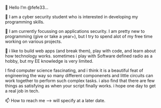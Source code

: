 
👋 Hello I’m @fefe33...

👀   I am a cyber security student who is interested in developing my programming skills.

🌱   I am currently focussing on applications security. I am pretty new to programming (give or take a year+), but I try to spend alot of my free time working on various projects.

💞️   i like to build web apps (and break them), play with code, and learn about how technology works. sometimes i play with Software defined radio as a hobby, but my EE knowledge is very limited.

I find computer science fascinating, and i think it is a beautiful feat of engineering the way so many different componenets and little circuits can work together to perform such complex tasks. i also find that there are few things as satisfying as when your script finally works. i hope one day to get a real job in tech.

📫 How to reach me --> will specify at a later date.
    

<!---
fefe33/fefe33 is a ✨ special ✨ repository because its `README.md` (this file) appears on your GitHub profile.
You can click the Preview link to take a look at your changes.
--->
